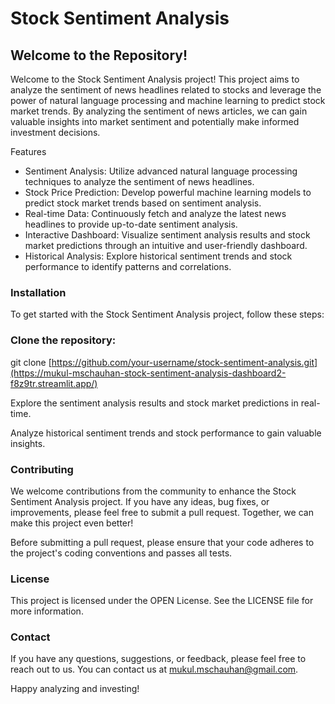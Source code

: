 # Stock Sentiment Analysis

## Welcome to the Repository!

Welcome to the Stock Sentiment Analysis project! This project aims to analyze the sentiment of news headlines related to stocks and leverage the power of natural language processing and machine learning to predict stock market trends. By analyzing the sentiment of news articles, we can gain valuable insights into market sentiment and potentially make informed investment decisions.

Features

* Sentiment Analysis: Utilize advanced natural language processing techniques to analyze the sentiment of news headlines.
* Stock Price Prediction: Develop powerful machine learning models to predict stock market trends based on sentiment analysis.
* Real-time Data: Continuously fetch and analyze the latest news headlines to provide up-to-date sentiment analysis.
* Interactive Dashboard: Visualize sentiment analysis results and stock market predictions through an intuitive and user-friendly dashboard.
* Historical Analysis: Explore historical sentiment trends and stock performance to identify patterns and correlations.

### Installation

To get started with the Stock Sentiment Analysis project, follow these steps:

### Clone the repository:

git clone [https://github.com/your-username/stock-sentiment-analysis.git](https://mukul-mschauhan-stock-sentiment-analysis-dashboard2-f8z9tr.streamlit.app/)


Explore the sentiment analysis results and stock market predictions in real-time.

Analyze historical sentiment trends and stock performance to gain valuable insights.

### Contributing
We welcome contributions from the community to enhance the Stock Sentiment Analysis project. If you have any ideas, bug fixes, or improvements, please feel free to submit a pull request. Together, we can make this project even better!

Before submitting a pull request, please ensure that your code adheres to the project's coding conventions and passes all tests.

### License
This project is licensed under the OPEN License. See the LICENSE file for more information.

### Contact
If you have any questions, suggestions, or feedback, please feel free to reach out to us. You can contact us at mukul.mschauhan@gmail.com.

Happy analyzing and investing!
